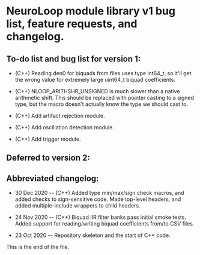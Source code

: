 # NeuroLoop module library v1 bug list, feature requests, and changelog.


## To-do list and bug list for version 1:

* (C++) Reading den0 for biquads from files uses type int64_t, so it'll get
the wrong value for extremely large uint64_t biquad coefficients.

* (C++) NLOOP_ARITHSHR_UNSIGNED is much slower than a native arithmetic shift.
This should be replaced with pointer casting to a signed type, but the macro
doesn't actually know the type we should cast to.

* (C++) Add artifact rejection module.

* (C++) Add oscillation detection module.

* (C++) Add trigger module.


## Deferred to version 2:


## Abbreviated changelog:

* 30 Dec 2020 --
(C++) Added type min/max/sign check macros, and added checks to
sign-sensitive code.
Made top-level headers, and added multiple-include wrappers to child headers.

* 24 Nov 2020 --
(C++) Biquad IIR filter banks pass initial smoke tests.
Added support for reading/writing biquad coefficients from/to CSV files.

* 23 Oct 2020 --
Repository skeleton and the start of C++ code.


This is the end of the file.
